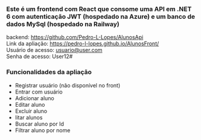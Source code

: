 <h3>Este é um frontend com React que consome uma API em .NET 6 com autenticação JWT (hospedado na Azure) e um banco de dados MySql (hospedado na Railway)</h3>

backend: https://github.com/Pedro-L-Lopes/AlunosApi </br>
Link da apliação: https://pedro-l-lopes.github.io/AlunosFront/ </br>
Usuário de acesso: usuario@user.com </br>
Senha de acesso: User12# </br>

<h3>Funcionalidades da apliação</h3>
<ul>
  <li>Registrar usuário (não disponível no front)</li>
  <li>Entrar com usuário</li>
  <li>Adicionar aluno</li>
  <li>Editar aluno</li>
  <li>Excluir aluno</li>
  <li>litar alunos</li>
  <li>Buscar aluno por Id</li>
  <li>Filtrar aluno por nome</li>
</ul>
